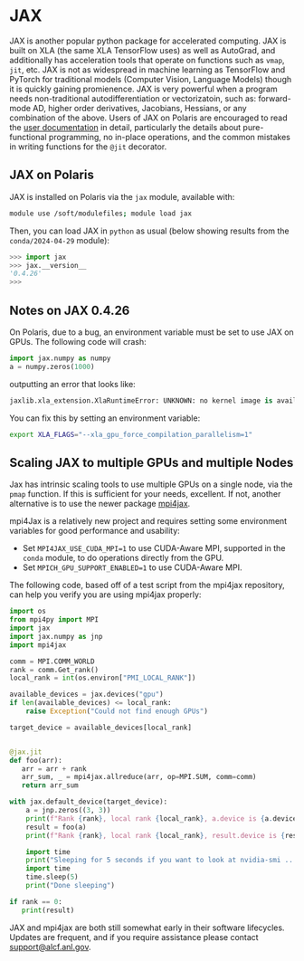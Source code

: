 # JAX

JAX is another popular python package for accelerated computing.  JAX is built on XLA (the same XLA TensorFlow uses) as well as AutoGrad, and additionally has acceleration tools that operate on functions such as `vmap`, `jit`, etc.  JAX is not as widespread in machine learning as TensorFlow and PyTorch for traditional models (Computer Vision, Language Models) though it is quickly gaining promienence.  JAX is very powerful when a program needs non-traditional autodifferentiation or vectorizatoin, such as: forward-mode AD, higher order derivatives, Jacobians, Hessians, or any combination of the above.  Users of JAX on Polaris are encouraged to read the [user documentation](https://jax.readthedocs.io/en/latest/) in detail, particularly the details about pure-functional programming, no in-place operations, and the common mistakes in writing functions for the `@jit` decorator.

## JAX on Polaris

JAX is installed on Polaris via the `jax` module, available with:
```bash
module use /soft/modulefiles; module load jax
```

Then, you can load JAX in `python` as usual (below showing results from the `conda/2024-04-29` module):

```python
>>> import jax
>>> jax.__version__
'0.4.26'
>>>
```

## Notes on JAX 0.4.26

On Polaris, due to a bug, an environment variable must be set to use JAX on GPUs.  The following code will crash:
```python
import jax.numpy as numpy
a = numpy.zeros(1000)
```
outputting an error that looks like:
```python
jaxlib.xla_extension.XlaRuntimeError: UNKNOWN: no kernel image is available for execution on the device
```

You can fix this by setting an environment variable:
```bash
export XLA_FLAGS="--xla_gpu_force_compilation_parallelism=1"
```

## Scaling JAX to multiple GPUs and multiple Nodes

Jax has intrinsic scaling tools to use multiple GPUs on a single node, via the `pmap` function.  If this is sufficient for your needs, excellent.  If not, another alternative is to use the newer package [mpi4jax](https://github.com/mpi4jax/mpi4jax).

mpi4Jax is a relatively new project and requires setting some environment variables for good performance and usability:
- Set `MPI4JAX_USE_CUDA_MPI=1` to use CUDA-Aware MPI, supported in the `conda` module, to do operations directly from the GPU.
- Set `MPICH_GPU_SUPPORT_ENABLED=1` to use CUDA-Aware MPI.

The following code, based off of a test script from the mpi4jax repository, can help you verify you are using mpi4jax properly:

```python
import os
from mpi4py import MPI
import jax
import jax.numpy as jnp
import mpi4jax

comm = MPI.COMM_WORLD
rank = comm.Get_rank()
local_rank = int(os.environ["PMI_LOCAL_RANK"])

available_devices = jax.devices("gpu")
if len(available_devices) <= local_rank:
    raise Exception("Could not find enough GPUs")

target_device = available_devices[local_rank]


@jax.jit
def foo(arr):
   arr = arr + rank
   arr_sum, _ = mpi4jax.allreduce(arr, op=MPI.SUM, comm=comm)
   return arr_sum

with jax.default_device(target_device):
    a = jnp.zeros((3, 3))
    print(f"Rank {rank}, local rank {local_rank}, a.device is {a.device()}")
    result = foo(a)
    print(f"Rank {rank}, local rank {local_rank}, result.device is {result.device()}")

    import time
    print("Sleeping for 5 seconds if you want to look at nvidia-smi ... ")
    import time
    time.sleep(5)
    print("Done sleeping")

if rank == 0:
   print(result)

```

JAX and mpi4jax are both still somewhat early in their software lifecycles.  Updates are frequent, and if you require assistance please contact [support@alcf.anl.gov](mailto:support@alcf.anl.gov).
